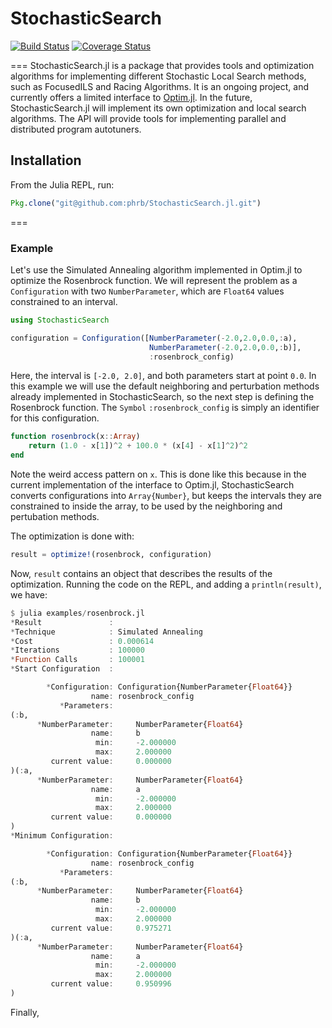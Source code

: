 # StochasticSearch
[![Build Status](https://travis-ci.org/phrb/StochasticSearch.jl.svg?branch=master)](https://travis-ci.org/phrb/StochasticSearch.jl)
[![Coverage Status](https://coveralls.io/repos/phrb/StochasticSearch.jl/badge.svg?branch=master)](https://coveralls.io/r/phrb/StochasticSearch.jl?branch=master)

===
StochasticSearch.jl is a package that provides tools and optimization algorithms for implementing different Stochastic Local Search methods, such as FocusedILS and Racing Algorithms. It is an ongoing project, and currently offers a limited interface to [Optim.jl](https://github.com/JuliaOpt/Optim.jl). In the future, StochasticSearch.jl will implement its own optimization and local search algorithms. The API will provide tools for implementing parallel and distributed program autotuners.

## Installation
From the Julia REPL, run:
```jl
Pkg.clone("git@github.com:phrb/StochasticSearch.jl.git")
```
===
### Example
Let's use the Simulated Annealing algorithm implemented in Optim.jl to optimize the Rosenbrock function. We will represent the problem as a ```Configuration``` with two ```NumberParameter```, which are ```Float64``` values constrained to an interval.
```jl
using StochasticSearch

configuration = Configuration([NumberParameter(-2.0,2.0,0.0,:a), 
                               NumberParameter(-2.0,2.0,0.0,:b)],
                               :rosenbrock_config)
```
Here, the interval is ```[-2.0, 2.0]```, and both parameters start at point ```0.0```. In this example we will use the default neighboring and perturbation methods already implemented in StochasticSearch, so the next step is defining the Rosenbrock function. The ```Symbol``` ```:rosenbrock_config``` is simply an identifier for this configuration.
```jl
function rosenbrock(x::Array)
    return (1.0 - x[1])^2 + 100.0 * (x[4] - x[1]^2)^2
end
```
Note the weird access pattern on ```x```. This is done like this because in the current implementation of the interface to Optim.jl, StochasticSearch converts configurations into ```Array{Number}```, but keeps the intervals they are constrained to inside the array, to be used by the neighboring and pertubation methods.

The optimization is done with:
```jl
result = optimize!(rosenbrock, configuration)
```
Now, ```result``` contains an object that describes the results of the optimization. Running the code on the REPL, and adding a ```println(result)```, we have:
```jl
$ julia examples/rosenbrock.jl
*Result               :
*Technique            : Simulated Annealing
*Cost                 : 0.000614
*Iterations           : 100000
*Function Calls       : 100001
*Start Configuration  :

        *Configuration: Configuration{NumberParameter{Float64}}
                  name: rosenbrock_config
           *Parameters:
(:b,
      *NumberParameter:     NumberParameter{Float64}
                  name:     b
                   min:     -2.000000
                   max:     2.000000
         current value:     0.000000
)(:a,
      *NumberParameter:     NumberParameter{Float64}
                  name:     a
                   min:     -2.000000
                   max:     2.000000
         current value:     0.000000
)
*Minimum Configuration:

        *Configuration: Configuration{NumberParameter{Float64}}
                  name: rosenbrock_config
           *Parameters:
(:b,
      *NumberParameter:     NumberParameter{Float64}
                  name:     b
                   min:     -2.000000
                   max:     2.000000
         current value:     0.975271
)(:a,
      *NumberParameter:     NumberParameter{Float64}
                  name:     a
                   min:     -2.000000
                   max:     2.000000
         current value:     0.950996
)
```
Finally, 
